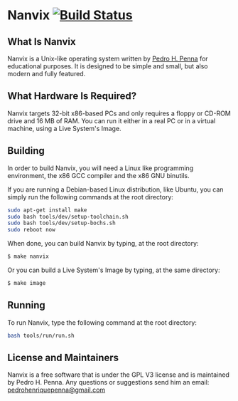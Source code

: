 # Nanvix [![Build Status](https://travis-ci.org/nanvix/nanvix.svg?branch=master)](https://travis-ci.org/nanvix/nanvix)

## What Is Nanvix

Nanvix is a Unix-like operating system written by [Pedro H. Penna](https://github.com/ppenna) for 
educational purposes. It is designed to be simple and small, but also 
modern and fully featured.
	
## What Hardware Is Required?

Nanvix targets 32-bit x86-based PCs and only requires a floppy or 
CD-ROM drive and 16 MB of RAM. You can run it either in a real PC 
or in a virtual machine, using a Live System's Image.
	
## Building

In order to build Nanvix, you will need a Linux like programming 
environment, the x86 GCC compiler and the x86 GNU binutils.

If you are running a Debian-based Linux distribution, like Ubuntu, 
you can simply run the following commands at the root directory:

```sh
sudo apt-get install make
sudo bash tools/dev/setup-toolchain.sh
sudo bash tools/dev/setup-bochs.sh
sudo reboot now
```

When done, you can build Nanvix by typing, at the root directory:
	
```sh
$ make nanvix
```

Or you can build a Live System's Image by typing, at the same directory:

```sh
$ make image
```

## Running

To run Nanvix, type the following command at the root directory:

```sh
bash tools/run/run.sh
```
## License and Maintainers

Nanvix is a free software that is under the GPL V3 license and is 
maintained by Pedro H. Penna. Any questions or suggestions send him an 
email: <pedrohenriquepenna@gmail.com>
